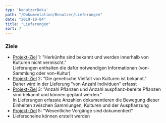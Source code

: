 ```yaml
---
typ: 'benutzerDoku'
path: "/Dokumentation/Benutzer/Lieferungen"
date: "2019-10-04"
title: "Lieferungen"
sort: 7
---
```


### Ziele
- [Projekt-Ziel](/Dokumentation/Benutzer/Ziele) 1: "Herkünfte sind bekannt und werden innerhalb von Kulturen nicht vermischt."<br/>
  Lieferungen enthalten die dafür notwendigen Informationen (von-Sammlung oder von-Kultur)
- [Projekt-Ziel](/Dokumentation/Benutzer/Ziele) 2: "Die genetische Vielfalt von Kulturen ist bekannt."<br/>
  Daher wird in der Lieferung "von Anzahl Individuen" erfasst
- [Projekt-Ziel](/Dokumentation/Benutzer/Ziele) 3: "Anzahl Pflanzen und Anzahl auspflanz-bereite Pflanzen sind bekannt und können geplant werden."<br/>
  In Lieferungen erfasste Anzahlen dokumentieren die Bewegung dieser Einheiten zwischen Sammlungen, Kulturen und der Auspflanzung
- [Projekt-Ziel](/Dokumentation/Benutzer/Ziele) 5: "Wesentliche Vorgänge sind dokumentiert"
- Lieferscheine können erstellt werden